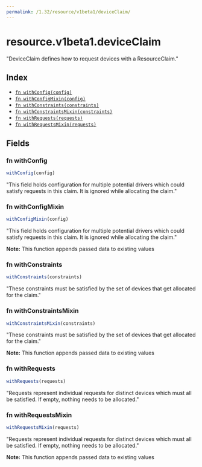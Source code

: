 ```yaml
---
permalink: /1.32/resource/v1beta1/deviceClaim/
---
```


# resource.v1beta1.deviceClaim

"DeviceClaim defines how to request devices with a ResourceClaim."

## Index

* [`fn withConfig(config)`](#fn-withconfig)
* [`fn withConfigMixin(config)`](#fn-withconfigmixin)
* [`fn withConstraints(constraints)`](#fn-withconstraints)
* [`fn withConstraintsMixin(constraints)`](#fn-withconstraintsmixin)
* [`fn withRequests(requests)`](#fn-withrequests)
* [`fn withRequestsMixin(requests)`](#fn-withrequestsmixin)

## Fields

### fn withConfig

```ts
withConfig(config)
```

"This field holds configuration for multiple potential drivers which could satisfy requests in this claim. It is ignored while allocating the claim."

### fn withConfigMixin

```ts
withConfigMixin(config)
```

"This field holds configuration for multiple potential drivers which could satisfy requests in this claim. It is ignored while allocating the claim."

**Note:** This function appends passed data to existing values

### fn withConstraints

```ts
withConstraints(constraints)
```

"These constraints must be satisfied by the set of devices that get allocated for the claim."

### fn withConstraintsMixin

```ts
withConstraintsMixin(constraints)
```

"These constraints must be satisfied by the set of devices that get allocated for the claim."

**Note:** This function appends passed data to existing values

### fn withRequests

```ts
withRequests(requests)
```

"Requests represent individual requests for distinct devices which must all be satisfied. If empty, nothing needs to be allocated."

### fn withRequestsMixin

```ts
withRequestsMixin(requests)
```

"Requests represent individual requests for distinct devices which must all be satisfied. If empty, nothing needs to be allocated."

**Note:** This function appends passed data to existing values